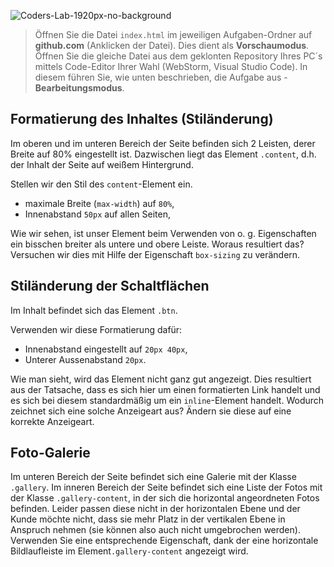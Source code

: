 ![Coders-Lab-1920px-no-background](https://user-images.githubusercontent.com/30623667/104709394-2cabee80-571f-11eb-9518-ea6a794e558e.png)


> Öffnen Sie die Datei `index.html` im jeweiligen Aufgaben-Ordner auf **github.com** (Anklicken der Datei). Dies dient als **Vorschaumodus**. 
> Öffnen Sie die gleiche Datei aus dem geklonten Repository Ihres PC´s mittels Code-Editor Ihrer Wahl (WebStorm, Visual Studio Code). In diesem führen Sie, wie unten beschrieben, die Aufgabe aus - **Bearbeitungsmodus**.

## Formatierung des Inhaltes (Stiländerung)

Im oberen und im unteren Bereich der Seite befinden sich 2 Leisten, derer Breite auf 80% eingestellt ist. Dazwischen liegt das Element `.content`, d.h. der Inhalt der Seite auf weißem Hintergrund.

Stellen wir den Stil des `content`-Element ein.
* maximale Breite (`max-width`) auf `80%`,
* Innenabstand `50px` auf allen Seiten,

Wie wir sehen, ist unser Element beim Verwenden von o. g. Eigenschaften ein bisschen breiter als untere und obere Leiste. Woraus resultiert das? Versuchen wir dies mit Hilfe der Eigenschaft `box-sizing` zu verändern.


## Stiländerung der Schaltflächen

Im Inhalt befindet sich das Element `.btn`.

Verwenden wir diese Formatierung dafür:
* Innenabstand eingestellt auf `20px 40px`,
* Unterer Aussenabstand `20px`.

Wie man sieht, wird das Element nicht ganz gut angezeigt. Dies resultiert aus der Tatsache, dass es sich hier um einen formatierten Link handelt und es sich bei diesem standardmäßig um ein `inline`-Element handelt. Wodurch zeichnet sich eine solche Anzeigeart aus? Ändern sie diese auf eine korrekte Anzeigeart.


## Foto-Galerie

Im unteren Bereich der Seite befindet sich eine Galerie mit der Klasse `.gallery`. Im inneren Bereich der Seite befindet sich eine Liste der Fotos mit der Klasse `.gallery-content`, in der sich die horizontal angeordneten Fotos befinden. Leider passen diese nicht in der horizontalen Ebene und der Kunde möchte nicht, dass sie mehr Platz in der vertikalen Ebene in Anspruch nehmen (sie können also auch nicht umgebrochen werden). Verwenden Sie eine entsprechende Eigenschaft, dank der eine horizontale Bildlaufleiste im Element`.gallery-content` angezeigt wird. 
